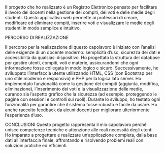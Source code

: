 Il progetto che ho realizzato è un Registro Elettronico pensato per facilitare il lavoro dei docenti nella gestione dei compiti, dei voti e delle medie degli studenti. Questo applicativo web permette ai professori di creare, modificare ed eliminare compiti, inserire voti e visualizzare le medie degli studenti in modo semplice e intuitivo.

PERCORSO DI REALIZZAZIONE

Il percorso per la realizzazione di questo capolavoro è iniziato con l’analisi delle esigenze di un docente moderno: semplicità d’uso, sicurezza dei dati e accessibilità da qualsiasi dispositivo. Ho progettato la struttura del database per gestire utenti, compiti, voti e materie, assicurandomi che ogni informazione fosse collegata in modo logico e sicuro.
Successivamente, ho sviluppato l’interfaccia utente utilizzando HTML, CSS (con Bootstrap per uno stile moderno e responsivo) e PHP per la logica lato server. Ho implementato funzionalità come la gestione dei compiti (aggiunta, modifica, eliminazione), l’inserimento dei voti e la visualizzazione delle medie, curando sia l’aspetto grafico che la sicurezza (ad esempio, proteggendo le pagine con sessioni e controlli sui ruoli).
Durante lo sviluppo, ho testato ogni funzionalità per garantire che il sistema fosse robusto e facile da usare. Ho anche raccolto feedback da alcuni docenti per migliorare ulteriormente l’esperienza d’uso.

CONCLUSIONI
Questo progetto rappresenta il mio capolavoro perché unisce competenze tecniche e attenzione alle reali necessità degli utenti. Ho imparato a progettare e realizzare un’applicazione completa, dalla base dati all’interfaccia finale, affrontando e risolvendo problemi reali con soluzioni pratiche ed efficienti.
